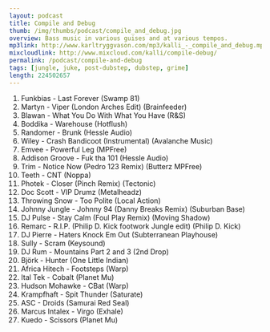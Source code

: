```yaml
---
layout: podcast
title: Compile and Debug
thumb: /img/thumbs/podcast/compile_and_debug.jpg
overview: Bass music in various guises and at various tempos.
mp3link: http://www.karltryggvason.com/mp3/kalli_-_compile_and_debug.mp3
mixcloudlink: http://www.mixcloud.com/kalli/compile-debug/
permalink: /podcast/compile-and-debug
tags: [jungle, juke, post-dubstep, dubstep, grime]
length: 224502657
---
```


01. Funkbias - Last Forever (Swamp 81)
02. Martyn - Viper (London Arches Edit) (Brainfeeder)
03. Blawan - What You Do With What You Have (R&amp;S)
04. Boddika - Warehouse (Hotflush)
05. Randomer - Brunk (Hessle Audio)
06. Wiley - Crash Bandicoot (Instrumental) (Avalanche Music)
07. Emvee - Powerful Leg (MPFree)
08. Addison Groove - Fuk tha 101 (Hessle Audio)
09. Trim - Notice Now (Pedro 123 Remix) (Butterz MPFree)
10. Teeth - CNT (Noppa)
11. Photek - Closer (Pinch Remix) (Tectonic)
12. Doc Scott - VIP Drumz (Metalheadz)
13. Throwing Snow - Too Polite (Local Action)
14. Johnny Jungle - Johnny 94 (Danny Breaks Remix) (Suburban Base)
15. DJ Pulse - Stay Calm (Foul Play Remix) (Moving Shadow)
16. Remarc - R.I.P. (Philip D. Kick footwork Jungle edit) (Philip D. Kick)
17. DJ Pierre - Haters Knock Em Out (Subterranean Playhouse)
18. Sully - Scram (Keysound)
19. DJ Rum - Mountains Part 2 and 3 (2nd Drop)
20. Björk - Hunter (One Little Indian)
21. Africa Hitech - Footsteps (Warp)
22. Ital Tek - Cobalt (Planet Mu)
23. Hudson Mohawke - CBat (Warp)
24. Krampfhaft - Spit Thunder (Saturate)
25. ASC - Droids (Samurai Red Seal)
26. Marcus Intalex - Virgo (Exhale)
27. Kuedo - Scissors (Planet Mu)

